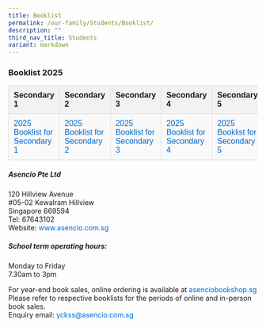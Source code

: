 ```yaml
---
title: Booklist
permalink: /our-family/Students/Booklist/
description: ""
third_nav_title: Students
variant: markdown
---
```

### Booklist 2025

<table> <tbody> <tr> <th>Secondary 1</th> <th>Secondary 2</th> <th>Secondary 3</th> <th>Secondary 4</th> <th>Secondary 5</th> </tr> <tr> <td><a href="https://www.yiochukangsec.moe.edu.sg/files/Students/Booklist/2025_Booklist_For_Secondary_1.pdf">2025 Booklist for Secondary 1</a></td> <td><a href="https://www.yiochukangsec.moe.edu.sg/files/Students/Booklist/2025_Booklist_For_Secondary_2.pdf">2025 Booklist for Secondary 2</a></td> <td><a href="https://www.yiochukangsec.moe.edu.sg/files/Students/Booklist/2025_Booklist_For_Secondary_3.pdf">2025 Booklist for Secondary 3</a></td> <td><a href="https://www.yiochukangsec.moe.edu.sg/files/Students/Booklist/2025_Booklist_For_Secondary_4.pdf">2025 Booklist for Secondary 4</a></td> <td><a href="https://www.yiochukangsec.moe.edu.sg/files/Students/Booklist/2025_Booklist_For_Secondary_5.pdf">2025 Booklist for Secondary 5</a></td> </tr> </tbody> </table>

      

##### **Asencio Pte Ltd**
<ul style="margin: 0; padding: 0; list-style: none;">
	<li style="margin: 0; padding: 0;">120 Hillview Avenue</li>
	<li style="margin: 0; padding: 0;">#05-02 Kewalram Hillview</li>
	<li style="margin: 0; padding: 0;">Singapore 669594</li>
	<li style="margin: 0; padding: 0;">Tel: 67643102</li>
	<li style="margin: 0; padding: 0;">Website: <a href="http://www.asencio.com.sg">www.asencio.com.sg</a></li>
</ul>

##### **School term operating hours:**
<ul style="margin: 0; padding: 0; list-style: none;">
	<li style="margin: 0; padding: 0;">Monday to Friday</li> 
	<li style="margin: 0; padding: 0;">7.30am to 3pm</li>
</ul>

For year-end book sales, online ordering is available at [asenciobookshop.sg](https://asenciobookshop.sg/)
<br>Please refer to respective booklists for the periods of online and in-person book sales.
<br>Enquiry email:    <a href="mailto:yckss@asencio.com.sg">yckss@asencio.com.sg</a>


<style>
 canvas,
 img,
 picture,
 svg,
 video {
     display: block;
     max-width: 100%
 }

 button,
 input,
 select,
 textarea {
     font: inherit
 }

 h1,
 h2,
 h3,
 h4,
 h5,
 h6,
 p {
     overflow-wrap: break-word
 }
	

/* Optional: Reset for definition lists */
    dl, dt, dd {
        margin: 0;
        padding: 0;
    }

table {
     width: 100%;
     border-collapse: collapse;
     font-family: Arial, sans-serif;
 }

 th,
 td {
     padding: 10px;
     border: 1px solid #ddd;
     text-align: left;
 }

 th {
     background-color: #f2f2f2;
     font-weight: bold;
 }

 tr:nth-child(even) {
     background-color: #f9f9f9;
 }

 a {
     color: #0066cc;
     text-decoration: none;
 }

 a:hover {
     text-decoration: underline;
 }

</style>